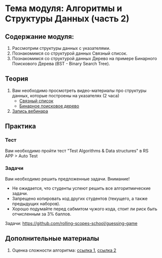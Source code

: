 # Тема модуля: Алгоритмы и Структуры Данных (часть 2)

## Содержание модуля:

1. Рассмотрим структуры данных с указателями.
2. Познакомимся со структурой данных Связный список.
3. Познакомимся со структурой данных Дерево на примере Бинарного Поискового Дерева (BST - Binary Search Tree).

## Теория

1. Вам необходимо просмотреть видео-материалы про структуры данных, которые построены на указателях (2 часа)
   - [Связный список](https://youtu.be/NpcHTBOAId0)
   - [Бинарное поисковое дерево](https://youtu.be/fnqUD4FTE5Q)
2. [Запись вебинара](https://youtu.be/SqQAP4S8PA8?list=PLzLiprpVuH8df24MzZp-l5QMsJWJbi9qP)

## Практика

### Teст

Вам необходимо пройти тест "Test Algorithms & Data structures" в RS APP > Auto Test

### Задачи

Вам необходимо решить предложенные задачи.
Внимание!

- Не ожидается, что студенты успеют решить все алгоритмические задачи.
- Запрещено копировать код других студентов (текущего, а также предыдущих наборов).
- Хорошо подумайте перед сабмитом чужого кода, стоит ли риск быть отчисленным за 3% баллов.

Задачи:
https://github.com/rolling-scopes-school/guessing-game

## Дополнительные материалы

1. Оценка сложности алгоритма: [ссылка 1](https://tproger.ru/articles/computational-complexity-explained/), [ссылка 2](https://tproger.ru/translations/algorithms-and-data-structures/)
